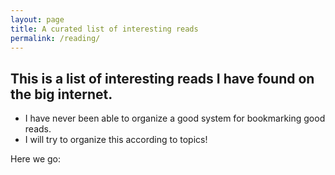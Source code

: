 ```yaml
---
layout: page
title: A curated list of interesting reads
permalink: /reading/
---
```


## This is a list of interesting reads I have found on the big internet.

- I have never been able to organize a good system for bookmarking good
  reads.
- I will try to organize this according to topics!

Here we go:


[](http://people.brandeis.edu/~teuber/Clifford_ethics.pdf)

[](http://bulletin-archive.kenyon.edu/x4280.html)

[](http://www.cs.virginia.edu/~robins/YouAndYourResearch.pdf)

